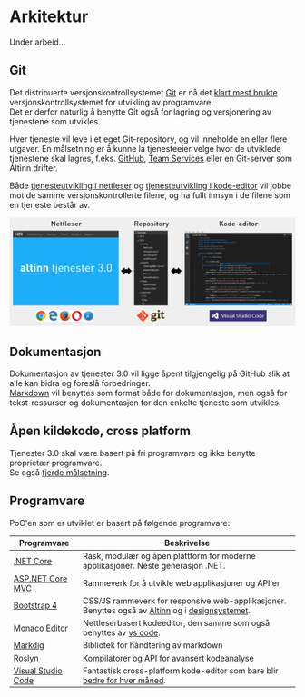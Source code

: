 # Arkitektur

Under arbeid...

## Git

Det distribuerte versjonskontrollsystemet [Git](https://en.wikipedia.org/wiki/Git) er nå det
[klart mest brukte](https://stackoverflow.com/research/developer-survey-2015#tech-sourcecontrol) versjonskontrollsystemet for utvikling av programvare.  
Det er derfor naturlig å benytte Git også for lagring og versjonering av tjenestene som utvikles.  

Hver tjeneste vil leve i et eget Git-repository, og vil inneholde en eller flere utgaver.
En målsetning er å kunne la tjenesteeier velge hvor de utviklede tjenestene skal lagres, f.eks. [GitHub](https://github.com/),
[Team Services](https://www.visualstudio.com/team-services/) eller en Git-server som Altinn drifter.

Både [tjenesteutvikling i nettleser](dev-in-browser.md) og [tjenesteutvikling i kode-editor](dev-in-code.md) vil jobbe mot de samme versjonskontrollerte filene, og ha fullt innsyn i de filene som en tjeneste består av.

![Git as backend](images/git-as-backend.png)


## Dokumentasjon

Dokumentasjon av tjenester 3.0 vil ligge åpent tilgjengelig på GitHub slik at alle kan bidra og foreslå forbedringer.  
[Markdown](https://en.wikipedia.org/wiki/Markdown) vil benyttes som format både for dokumentasjon, men også for tekst-ressurser og dokumentasjon for den enkelte tjeneste som utvikles.


## Åpen kildekode, cross platform

Tjenester 3.0 skal være basert på fri programvare og ikke benytte proprietær programvare.  
Se også [fjerde målsetning](goals.md#Åpen-kildekode-cross-platform).


## Programvare

PoC'en som er utviklet er basert på følgende programvare:

Programvare                                                 | Beskrivelse
------------------------------------------------------------| ---------------------------
[.NET Core](https://github.com/dotnet/core)                 | Rask, modulær og åpen plattform for moderne applikasjoner. Neste generasjon .NET.
[ASP.NET Core MVC](https://github.com/aspnet/Mvc)           | Rammeverk for å utvikle web applikasjoner og API'er
[Bootstrap 4](http://v4-alpha.getbootstrap.com/)            | CSS/JS rammeverk for responsive web-applikasjoner. Benyttes også av [Altinn](https://www.altinn.no) og i [designsystemet](https://altinn.github.io/DesignSystem/).
[Monaco Editor](https://github.com/Microsoft/monaco-editor) | Nettleserbasert kodeeditor, den samme som også benyttes av [vs code](https://github.com/Microsoft/vscode).
[Markdig](https://github.com/lunet-io/markdig)              | Bibliotek for håndtering av markdown
[Roslyn](https://github.com/dotnet/roslyn)                  | Kompilatorer og API for avansert kodeanalyse
[Visual Studio Code](https://github.com/Microsoft/vscode)   | Fantastisk cross-platform kode-editor som bare blir [bedre for hver måned](https://code.visualstudio.com/updates).

